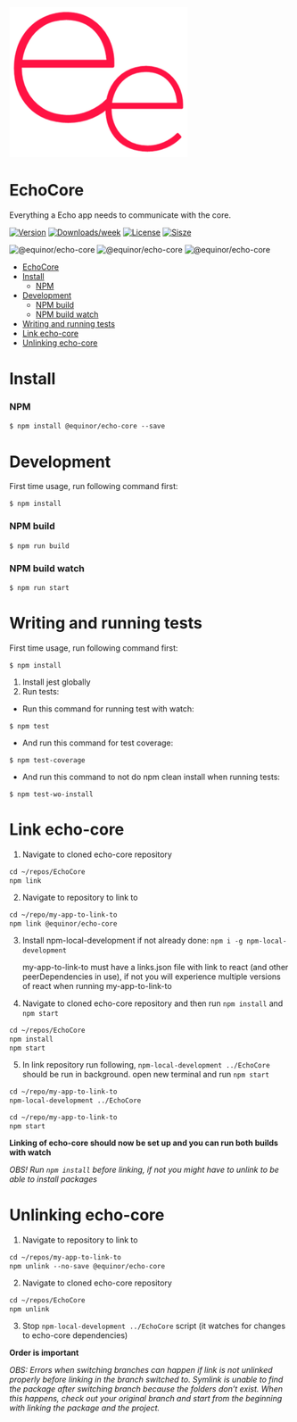 ![logo](https://raw.githubusercontent.com/equinor/EchoCore/main/doc/ee.png)

# EchoCore

Everything a Echo app needs to communicate with the core.

[![Version](https://img.shields.io/npm/v/@equinor/echo-core.svg)](https://npmjs.org/package/@equinor/echo-core)
[![Downloads/week](https://img.shields.io/npm/dw/@equinor/echo-core.svg)](https://npmjs.org/package/@equinor/echo-core)
[![License](https://img.shields.io/npm/l/@equinor/echo-core.svg)](https://github.com/equinor/fusion/blob/master/package.json)
[![Sisze](https://img.shields.io/bundlephobia/min/@equinor/echo-core)](https://npmjs.org/package/@equinor/echo-core)

![@equinor/echo-core](https://badgen.net/bundlephobia/minzip/@equinor/echo-core) ![@equinor/echo-core](https://badgen.net/bundlephobia/min/@equinor/echo-core)
![@equinor/echo-core](https://badgen.net/bundlephobia/dependency-count/@equinor/echo-core)

-   [EchoCore](#echocore)
-   [Install](#install)
    -   [NPM](#npm)
-   [Development](#development)
    -   [NPM build](#npm-build)
    -   [NPM build watch](#npm-build-watch)
-   [Writing and running tests](#writing-and-running-tests)
-   [Link echo-core](#link-echo-core)
-   [Unlinking echo-core](#unlinking-echo-core)

# Install

### NPM

```sh-session
$ npm install @equinor/echo-core --save
```

# Development

First time usage, run following command first:

```sh-session
$ npm install
```

### NPM build

```sh-session
$ npm run build
```

### NPM build watch

```sh-session
$ npm run start
```

# Writing and running tests

First time usage, run following command first:

```sh-session
$ npm install
```

1. Install jest globally
2. Run tests:

-   Run this command for running test with watch:

```sh-session
$ npm test
```

-   And run this command for test coverage:

```sh-session
$ npm test-coverage
```

-   And run this command to not do npm clean install when running tests:

```sh-session
$ npm test-wo-install
```

# Link echo-core

1. Navigate to cloned echo-core repository

```sh-session
cd ~/repos/EchoCore
npm link
```

2. Navigate to repository to link to

```sh-session
cd ~/repo/my-app-to-link-to
npm link @equinor/echo-core
```

3. Install npm-local-development if not already done: `npm i -g npm-local-development`

    my-app-to-link-to must have a links.json file with link to react (and other peerDependencies in use), if not you will experience multiple versions of react when running my-app-to-link-to

4. Navigate to cloned echo-core repository and then run `npm install` and `npm start`

```sh-session
cd ~/repos/EchoCore
npm install
npm start
```

5. In link repository run following, `npm-local-development ../EchoCore` should be run in background. open new terminal and run `npm start`

```sh-session
cd ~/repo/my-app-to-link-to
npm-local-development ../EchoCore
```

```sh-session
cd ~/repo/my-app-to-link-to
npm start
```

**Linking of echo-core should now be set up and you can run both builds with watch**

_OBS! Run `npm install` before linking, if not you might have to unlink to be able to install packages_

# Unlinking echo-core

1. Navigate to repository to link to

```sh-session
cd ~/repos/my-app-to-link-to
npm unlink --no-save @equinor/echo-core
```

2. Navigate to cloned echo-core repository

```sh-session
cd ~/repos/EchoCore
npm unlink
```

3. Stop `npm-local-development ../EchoCore` script (it watches for changes to echo-core dependencies)

**Order is important**

_OBS: Errors when switching branches can happen if link is not unlinked properly before linking in the branch switched to. Symlink is unable to find the package after switching branch because the folders don’t exist. When this happens, check out your original branch and start from the beginning with linking the package and the project._
